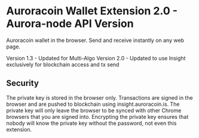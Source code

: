 Auroracoin Wallet Extension 2.0 - Aurora-node API Version
=============

Auroracoin wallet in the browser. Send and receive instantly on any web page.

Version 1.3 - Updated for Multi-Algo 
Version 2.0 - Updated to use Insight exclusively for blockchain access and tx send

Security
--------

The private key is stored in the browser only. Transactions are signed in the browser and are pushed to blockchain using insight.auroracoin.is.  The private key will only leave the browser to be synced with other Chrome browsers that you are signed into. Encrypting the private key ensures that nobody will know the private key without the password, not even this extension.

